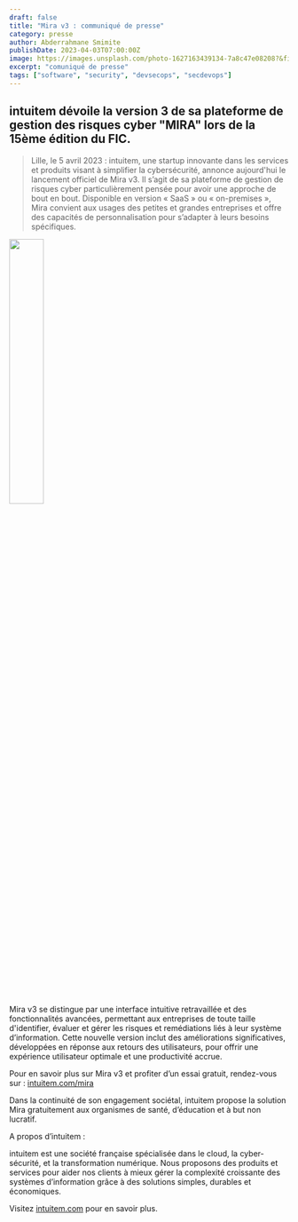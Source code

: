 ```yaml
---
draft: false
title: "Mira v3 : communiqué de presse" 
category: presse
author: Abderrahmane Smimite
publishDate: 2023-04-03T07:00:00Z
image: https://images.unsplash.com/photo-1627163439134-7a8c47e08208?&fit=crop&w=430&h=240
excerpt: "comuniqué de presse"
tags: ["software", "security", "devsecops", "secdevops"]
---
```


## intuitem dévoile la version 3 de sa plateforme de gestion des risques cyber "MIRA" lors de la 15ème édition du FIC.

> Lille, le 5 avril 2023 :  intuitem, une startup innovante dans les services et produits visant à simplifier la cybersécurité, annonce aujourd'hui le lancement officiel de Mira v3. Il s’agit de sa plateforme de gestion de risques cyber particulièrement pensée pour avoir une approche de bout en bout. Disponible en version « SaaS » ou « on-premises », Mira convient aux usages des petites et grandes entreprises et offre des capacités de personnalisation pour s’adapter à leurs besoins spécifiques.



<img src="https://25949168.fs1.hubspotusercontent-eu1.net/hubfs/25949168/mira_logo_final.png" width="35%" />

Mira v3 se distingue par une interface intuitive retravaillée et des fonctionnalités avancées, permettant aux entreprises de toute taille d'identifier, évaluer et gérer les risques et remédiations liés à leur système d’information. Cette nouvelle version inclut des améliorations significatives, développées en réponse aux retours des utilisateurs, pour offrir une expérience utilisateur optimale et une productivité accrue.

Pour en savoir plus sur Mira v3 et profiter d’un essai gratuit, rendez-vous sur : [intuitem.com/mira](https://intuitem.com/mira)

Dans la continuité de son engagement sociétal, intuitem propose la solution Mira gratuitement aux organismes de santé, d’éducation et à but non lucratif.

A propos d’intuitem :

intuitem est une société française spécialisée dans le cloud, la cyber-sécurité, et la transformation numérique. Nous proposons des produits et services pour aider nos clients à mieux gérer la complexité croissante des systèmes d’information grâce à des solutions simples, durables et économiques.

Visitez [intuitem.com](https://intuitem.com) pour en savoir plus.
